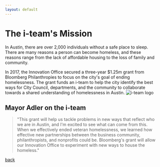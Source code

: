 ```yaml
---
layout: default
---
```


# The i-team's Mission

In Austin, there are over 2,000 individuals without a safe place to sleep. There are many reasons a person can become homeless, and these reasons range from the lack of affordable housing to the loss of family and community. 

In 2017, the Innovation Office secured a three-year $1.25m grant from Bloomberg Philanthropies to focus on the city's goal of ending homelessness.  The grant funds an i-team to help the city identify the best ways for City Council, departments, and the community to collaborate towards a shared understanding of homelessness in Austin.
![i-team logo](https://github.com/vickypridgen/vickypridgen.github.io/assets/99760930/6991037a-6192-4f65-800b-03f8cf67a27a)
## Mayor Adler on the i-team

> "This grant will help us tackle problems in new ways that reflect who we are in Austin, and I'm excited to see what can come from this. When we effectively ended veteran homelessness, we learned how effective new partnerships between the business community, philanthropists, and nonprofits could be. Bloomberg's grant will allow our Innovation Office to experiment with new ways to house the homeless."

[back](./)
